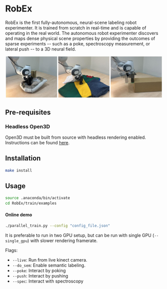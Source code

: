 # RobEx

RobEx is the first fully-autonomous, neural-scene labeling robot experimenter. It is trained from scratch in real-time and is capable of operating in the real world. The autonomous robot experimenter discovers and maps dense physical scene properties by providing the outcomes of sparse experiments -- such as a poke, spectroscopy measurement, or lateral push -- to a 3D neural field.

![Task grid image](readme_files/actions.jpeg)

## Pre-requisites
### Headless Open3D
Open3D must be built from source with headless rendering enabled. Instructions can be found [here](http://www.open3d.org/docs/latest/tutorial/Advanced/headless_rendering.html).

## Installation

```bash
make install
```

## Usage

```bash
source .anaconda/bin/activate
cd RobEx/train/examples
```

#### Online demo
```bash
./parallel_train.py --config "config_file.json"
```

It is preferable to run in two GPU setup, but can be run with single GPU (`--single_gpu`) with slower rendering framerate.

Flags:
* `--live`: Run from live kinect camera.
* `--do_sem`: Enable semantic labeling.
* `--poke`: Interact by poking
* `--push`: Interact by pushing
* `--spec`: Interact with spectroscopy
